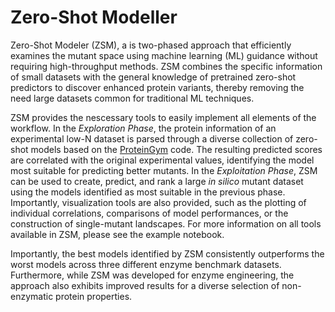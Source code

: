 # Zero-Shot Modeller
Zero-Shot Modeler (ZSM), a is two-phased approach that efficiently examines the mutant space using machine learning (ML) guidance without requiring high-throughput methods. ZSM combines the specific information of small datasets with the general knowledge of pretrained zero-shot predictors to discover enhanced protein variants, thereby removing the need large datasets common for traditional ML techniques.

ZSM provides the nescessary tools to easily implement all elements of the workflow. In the *Exploration Phase*, the protein information of an experimental low-N dataset is parsed through a diverse collection of zero-shot models based on the [ProteinGym](https://github.com/OATML-Markslab/ProteinGym) code. The resulting predicted scores are correlated with the original experimental values, identifying the model most suitable for predicting better mutants. In the *Exploitation Phase*, ZSM can be used to create, predict, and rank a large _in silico_ mutant dataset using the models identified as most suitable in the previous phase. Importantly, visualization tools are also provided, such as the plotting of individual correlations, comparisons of model performances, or the construction of single-mutant landscapes. For more information on all tools available in ZSM, please see the example notebook.

Importantly, the best models identified by ZSM consistently outperforms the worst models across three different enzyme benchmark datasets. Furthermore, while ZSM was developed for enzyme engineering, the approach also exhibits improved results for a diverse selection of non-enzymatic protein properties.

